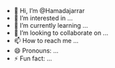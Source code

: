 - 👋 Hi, I’m @Hamadajarrar
- 👀 I’m interested in ...
- 🌱 I’m currently learning ...
- 💞️ I’m looking to collaborate on ...
- 📫 How to reach me ...
- 😄 Pronouns: ...
- ⚡ Fun fact: ...

<!---
Hamadajarrar/Hamadajarrar is a ✨ special ✨ repository because its `README.md` (this file) appears on your GitHub profile.
You can click the Preview link to take a look at your changes.
--->
